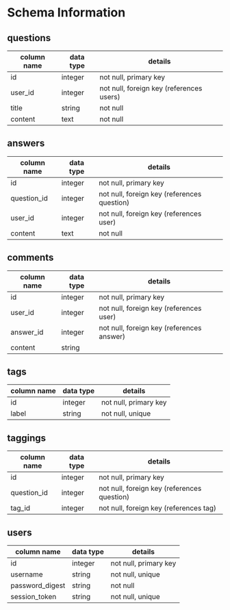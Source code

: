 # Schema Information

## questions
column name | data type | details
------------|-----------|-----------------------
id          | integer   | not null, primary key
user_id     | integer   | not null, foreign key (references users)
title       | string    | not null
content     | text      | not null

## answers
column name | data type | details
------------|-----------|-----------------------
id          | integer   | not null, primary key
question_id | integer   | not null, foreign key (references question)
user_id     | integer   | not null, foreign key (references user)
content     | text      | not null

## comments
column name | data type | details
------------|-----------|-----------------------
id          | integer   | not null, primary key
user_id     | integer   | not null, foreign key (references user)
answer_id   | integer   | not null, foreign key (references answer)
content     | string    |

## tags
column name | data type | details
------------|-----------|-----------------------
id          | integer   | not null, primary key
label       | string    | not null, unique

## taggings
column name | data type | details
------------|-----------|-----------------------
id          | integer   | not null, primary key
question_id | integer   | not null, foreign key (references question)
tag_id      | integer   | not null, foreign key (references tag)

## users
column name     | data type | details
----------------|-----------|-----------------------
id              | integer   | not null, primary key
username        | string    | not null, unique
password_digest | string    | not null
session_token   | string    | not null, unique
